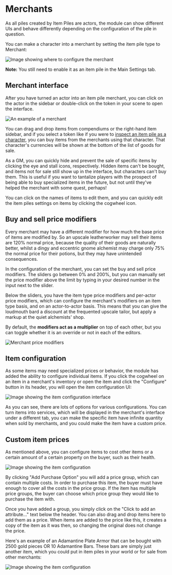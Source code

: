 # Merchants

As all piles created by Item Piles are actors, the module can show different UIs and behave differently depending on the
configuration of the pile in question.

You can make a character into a merchant by setting the item pile type to Merchant:

![Image showing where to configure the merchant](images/merchant-config.png)

**Note:** You still need to enable it as an item pile in the Main Settings tab.

## Merchant interface

After you have turned an actor into an item pile merchant, you can click on the actor in the sidebar or double-click on
the token in your scene to open the interface.

![An example of a merchant](images/merchant-interface.png)

You can drag and drop items from compendiums or the right-hand item sidebar, and if you select a token like if you were
to [inspect an item pile as a character](basic-use.md#inspecting-pile-as-character), you can buy items from the
merchants using that character. That character's currencies will be shown at the bottom of the list of goods for sale.

As a GM, you can quickly hide and prevent the sale of specific items by clicking the eye and stall icons, respectively.
Hidden items can't be bought, and items not for sale still show up in the interface, but characters can't buy them. This
is useful if you want to tantalize players with the prospect of being able to buy specialized items in the future, but
not until they've helped the merchant with some quest, perhaps!

You can click on the names of items to edit them, and you can quickly edit the item piles settings on items by clicking
the cogwheel icon.

## Buy and sell price modifiers

Every merchant may have a different modifier for how much the base price of items are modified by. So an upscale
leatherworker may sell their items are 120% normal price, because the quality of their goods are naturally better,
whilst a dingy and eccentric gnome alchemist may charge only 75% the normal price for their potions, but they may have
unintended consequences.

In the configuration of the merchant, you can set the buy and sell price modifiers. The sliders go between 0% and 200%,
but you can manually set the price modifier above the limit by typing in your desired number in the input next to the
slider.

Below the sliders, you have the item type price modifiers and per-actor price modifiers, which can configure the
merchant's modifiers on an item type basis, and on an actor-to-actor basis. This means that you can give the loudmouth
bard a discount at the frequented upscale tailor, but apply a markup at the quiet alchemists' shop.

By default, the **modifiers act as a multiplier** on top of each other, but you can toggle whether it is an override or
not in each of the editors.

![Merchant price modifiers](images/price-modifiers.png)

## Item configuration

As some items may need specialized prices or behavior, the module has added the ability to configure individual items.
If you click the cogwheel on an item in a merchant's inventory or open the item and click the "Configure" button in its
header, you will open the item configuration UI:

![Image showing the item configuration interface](images/item-config.png)

As you can see, there are lots of options for various configurations. You can turn items into services, which will be
displayed in the merchant's interface under a different tab, you can make the specific item have infinite quantity when
sold by merchants, and you could make the item have a custom price.

## Custom item prices

As mentioned above, you can configure items to cost other items or a certain amount of a certain property on the buyer,
such as their health.

![Image showing the item configuration](images/custom-item-prices.png)

By clicking "Add Purchase Option" you will add a price group, which can contain multiple costs. In order to purchase
this item, the buyer must have enough to cover all the costs in the price group. If the item has multiple price groups,
the buyer can choose which price group they would like to purchase the item with.

Once you have added a group, you simply click on the "Click to add an attribute..." text below the header. You can also
drag and drop items here to add them as a price. When items are added to the price like this, it creates a copy of the
item as it was then, so changing the original does not change the price.

Here's an example of an Adamantine Plate Armor that can be bought with 2500 gold pieces OR 10 Adamantine Bars. These
bars are simply just another item, which you could put in item piles in your world or for sale from other merchants:

![Image showing the item configuration](images/custom-adamantine-price.png)
